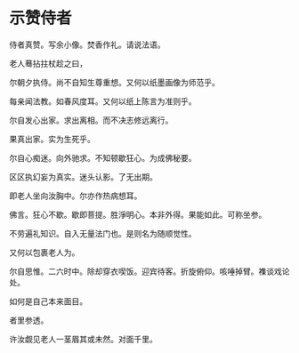 # 示赞侍者

侍者真赞。写余小像。焚香作礼。请说法语。

老人蓦拈拄杖趁之曰，

尔朝夕执侍。尚不自知生尊重想。又何以纸墨画像为师范乎。

每亲闻法教。如春风度耳。又何以纸上陈言为准则乎。

尔自发心出家。求出离相。而不决志修远离行。

果真出家。实为生死乎。

尔自心痴迷。向外驰求。不知顿歇狂心。为成佛秘要。

区区执幻妄为真实。迷头认影。了无出期。

即老人坐向汝胸中。尔亦作热病想耳。

佛言。狂心不歇。歇即菩提。胜淨明心。本非外得。果能如此。可称坐参。

不劳遍礼知识。自入无量法门也。是则名为随顺觉性。

又何以包裹老人为。

尔自思惟。二六时中。除却穿衣喫饭。迎宾待客。折旋俯仰。咳唾掉臂。襍谈戏论处。

如何是自己本来面目。

者里参透。

许汝觑见老人一茎眉其或未然。对面千里。